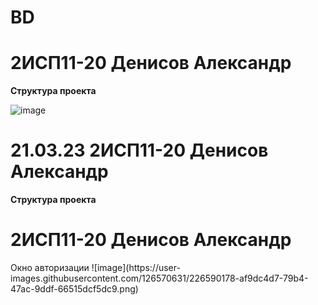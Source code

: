 # BD
<h1> 2ИСП11-20 Денисов Александр </h1> 
<b> Структура проекта </b>

![image](https://user-images.githubusercontent.com/99315410/224301718-065706e3-b5e0-44bc-9c77-cf01a35a423f.png)

<h1> 21.03.23 2ИСП11-20 Денисов Александр </h1> 
<b> Структура проекта </b>

<h1> 2ИСП11-20 Денисов Александр </h1> 
Окно авторизации
![image](https://user-images.githubusercontent.com/126570631/226590178-af9dc4d7-79b4-47ac-9ddf-66515dcf5dc9.png)
